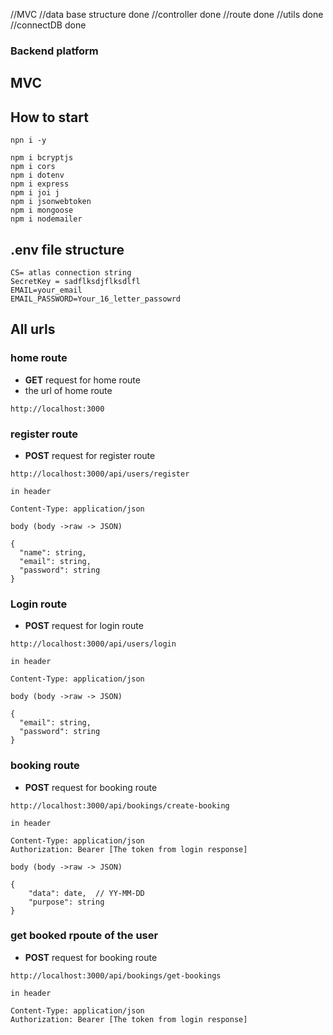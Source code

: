 //MVC
//data base structure done 
//controller done
//route done
//utils done
//connectDB done

### Backend platform

## MVC 

## How to start
```
npn i -y

npm i bcryptjs 
npm i cors 
npm i dotenv 
npm i express 
npm i joi j
npm i jsonwebtoken 
npm i mongoose 
npm i nodemailer 
```

## .env file structure
```
CS= atlas connection string
SecretKey = sadflksdjflksdlfl
EMAIL=your_email
EMAIL_PASSWORD=Your_16_letter_passowrd
```
## All urls

### home route
- **GET** request for home route
- the url of home route
```
http://localhost:3000

```

### register route
- **POST** request for register route
```
http://localhost:3000/api/users/register

in header 

Content-Type: application/json

body (body ->raw -> JSON)

{
  "name": string,
  "email": string,
  "password": string
}

```



### Login route
- **POST** request for login route
```
http://localhost:3000/api/users/login

in header 

Content-Type: application/json

body (body ->raw -> JSON)

{
  "email": string,
  "password": string
}

```



### booking route
- **POST** request for booking route

```
http://localhost:3000/api/bookings/create-booking

in header 

Content-Type: application/json
Authorization: Bearer [The token from login response]

body (body ->raw -> JSON)

{
    "data": date,  // YY-MM-DD
    "purpose": string
}

```



### get booked rpoute of the user 
- **POST** request for booking route
```
http://localhost:3000/api/bookings/get-bookings

in header 

Content-Type: application/json
Authorization: Bearer [The token from login response]

```